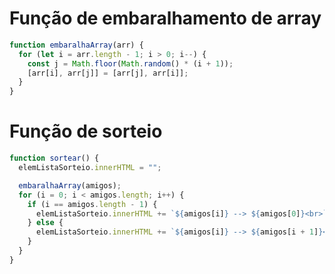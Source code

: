 # Função de embaralhamento de array

```javascript
function embaralhaArray(arr) {
  for (let i = arr.length - 1; i > 0; i--) {
    const j = Math.floor(Math.random() * (i + 1));
    [arr[i], arr[j]] = [arr[j], arr[i]];
  }
}
```

# Função de sorteio

```javascript
function sortear() {
  elemListaSorteio.innerHTML = "";

  embaralhaArray(amigos);
  for (i = 0; i < amigos.length; i++) {
    if (i == amigos.length - 1) {
      elemListaSorteio.innerHTML += `${amigos[i]} --> ${amigos[0]}<br>`;
    } else {
      elemListaSorteio.innerHTML += `${amigos[i]} --> ${amigos[i + 1]}<br>`;
    }
  }
}
```


